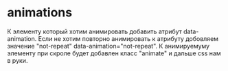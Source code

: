 # animations
 
К элементу который хотим анимировать добавить атрибут data-animation.
Если не хотим повторно анимировать к атрибуту добовляем значение "not-repeat" data-animation="not-repeat".
К анимируемуму элементу при скроле будет добавлен класс "animate" и дальше css нам в руки.
